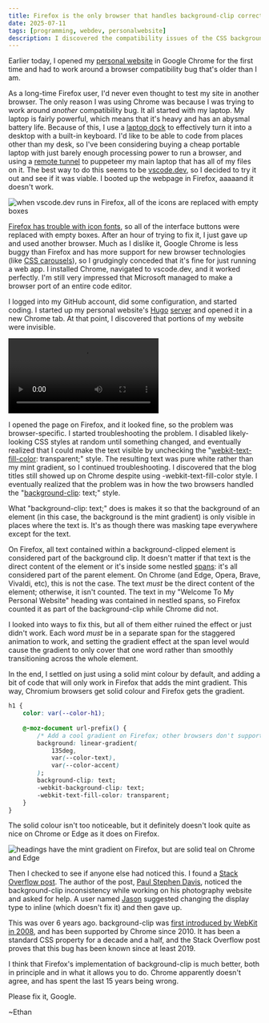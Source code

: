 ```yaml
---
title: Firefox is the only browser that handles background-clip correctly
date: 2025-07-11
tags: [programming, webdev, personalwebsite]
description: I discovered the compatibility issues of the CSS background-clip attribute
---
```


Earlier today, I opened my [personal website](/blog/personalwebsite) in Google Chrome for the first time and had to work around a browser compatibility bug that's older than I am.

As a long-time Firefox user, I'd never even thought to test my site in another browser. The only reason I was using Chrome was because I was trying to work around *another* compatibility bug. It all started with my laptop. My laptop is fairly powerful, which means that it's heavy and has an abysmal battery life. Because of this, I use a [laptop dock](https://www.youtube.com/watch?v=Pc31L3zJiaU) to effectively turn it into a desktop with a built-in keyboard. I'd like to be able to code from places other than my desk, so I've been considering buying a cheap portable laptop with just barely enough processing power to run a browser, and using a [remote tunnel](https://code.visualstudio.com/docs/remote/tunnels) to puppeteer my main laptop that has all of my files on it. The best way to do this seems to be [vscode.dev](https://code.visualstudio.com/blogs/2021/10/20/vscode-dev), so I decided to try it out and see if it was viable. I booted up the webpage in Firefox, aaaaand it doesn't work.

![when vscode.dev runs in Firefox, all of the icons are replaced with empty boxes](/media/vscode-dot-dev-icon-font.webp)

[Firefox has trouble with icon fonts](https://support.mozilla.org/en-US/questions/1016919), so all of the interface buttons were replaced with empty boxes. After an hour of trying to fix it, I just gave up and used another browser. Much as I dislike it, Google Chrome is less buggy than Firefox and has more support for new browser technologies (like [CSS carousels](https://chrome.dev/carousel/)), so I grudgingly conceded that it's fine for just running a web app. I installed Chrome, navigated to vscode.dev, and it worked perfectly. I'm still very impressed that Microsoft managed to make a browser port of an entire code editor.

I logged into my GitHub account, did some configuration, and started coding. I started up my personal website's [Hugo](/blog/hugoswitch) [server](https://gohugo.io/commands/hugo_server/) and opened it in a new Chrome tab. At that point, I discovered that portions of my website were invisible.

![The mint gradient is visible on Firefox but not on Chrome](/media/background-clip-firefox-chrome.webm)

I opened the page on Firefox, and it looked fine, so the problem was browser-specific. I started troubleshooting the problem. I disabled likely-looking CSS styles at random until something changed, and eventually realized that I could make the text visible by unchecking the "[webkit-text-fill-color](https://developer.mozilla.org/en-US/docs/Web/CSS/-webkit-text-fill-color): transparent;" style. The resulting text was pure white rather than my mint gradient, so I continued troubleshooting. I discovered that the blog titles still showed up on Chrome despite using -webkit-text-fill-color style. I eventually realized that the problem was in how the two browsers handled the "[background-clip](https://developer.mozilla.org/en-US/docs/Web/CSS/background-clip): text;" style.

What "background-clip: text;" does is makes it so that the background of an element (in this case, the background is the mint gradient) is only visible in places where the text is. It's as though there was masking tape everywhere except for the text.

On Firefox, all text contained within a background-clipped element is considered part of the background clip. It doesn't matter if that text is the direct content of the element or it's inside some nestled [spans](https://developer.mozilla.org/en-US/docs/Web/HTML/Reference/Elements/span): it's all considered part of the parent element. On Chrome (and Edge, Opera, Brave, Vivaldi, etc), this is not the case. The text *must* be the direct content of the element; otherwise, it isn't counted. The text in my "Welcome To My Personal Website" heading was contained in nestled spans, so Firefox counted it as part of the background-clip while Chrome did not.

I looked into ways to fix this, but all of them either ruined the effect or just didn't work. Each word *must* be in a separate span for the staggered animation to work, and setting the gradient effect at the span level would cause the gradient to only cover that one word rather than smoothly transitioning across the whole element. 

In the end, I settled on just using a solid mint colour by default, and adding a bit of code that will only work in Firefox that adds the mint gradient. This way, Chromium browsers get solid colour and Firefox gets the gradient.

```css
h1 {
    color: var(--color-h1);
    
    @-moz-document url-prefix() {
        /* Add a cool gradient on Firefox; other browsers don't support it :( */
        background: linear-gradient(
            135deg,
            var(--color-text),
            var(--color-accent)
        );
        background-clip: text;
        -webkit-background-clip: text;
        -webkit-text-fill-color: transparent;
    }
}
```

The solid colour isn't too noticeable, but it definitely doesn't look quite as nice on Chrome or Edge as it does on Firefox.

![headings have the mint gradient on Firefox, but are solid teal on Chrome and Edge](/media/mint-headings-firefox-chrome-edge.webp)

Then I checked to see if anyone else had noticed this. I found a [Stack Overflow post](https://stackoverflow.com/questions/55198363/webkit-background-clip-text-working-on-mozilla-but-not-on-chrome). The author of the post, [Paul Stephen Davis](https://stackoverflow.com/users/5925418/paul-stephen-davis), noticed the background-clip inconsistency while working on his photography website and asked for help. A user named [Jason](https://stackoverflow.com/users/4243228/jason) suggested changing the display type to inline (which doesn't fix it) and then gave up. 

This was over 6 years ago. background-clip was [first introduced by WebKit in 2008](https://www.css3.info/webkit-introduces-background-cliptext/), and has been supported by Chrome since 2010. It has been a standard CSS property for a decade and a half, and the Stack Overflow post proves that this bug has been known since at least 2019.

I think that Firefox's implementation of background-clip is much better, both in principle and in what it allows you to do. Chrome apparently doesn't agree, and has spent the last 15 years being wrong.

Please fix it, Google.

~Ethan